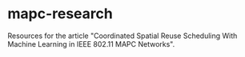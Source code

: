 # mapc-research

Resources for the article "Coordinated Spatial Reuse Scheduling With Machine Learning in IEEE 802.11 MAPC Networks".

